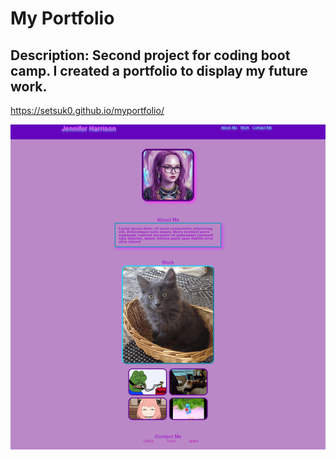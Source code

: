 # My Portfolio

## Description: Second project for coding boot camp. I created a portfolio to display my future work.

https://setsuk0.github.io/myportfolio/


![](2023-02-15-01-08-50.png)
